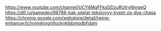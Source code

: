 https://www.youtube.com/channel/UCY4MqFFkoDDzuRUtryNmgeQ
https://dtf.ru/gamedev/98786-kak-sdelat-tekstovyy-kvest-za-dva-chasa
https://chrome.google.com/webstore/detail/twine-enhancer/lchnjmjklognlfocknklbbmpdbfidahj
